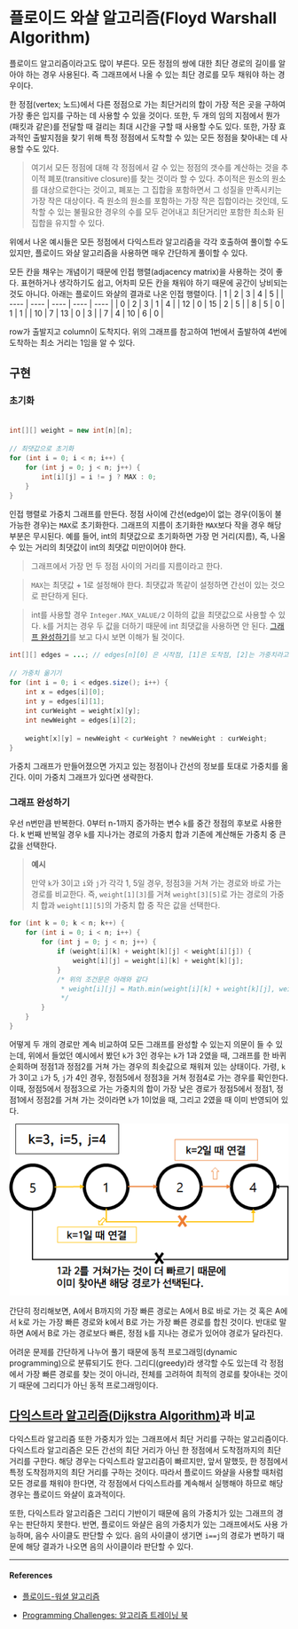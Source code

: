 # 플로이드 와샬 알고리즘(Floyd Warshall Algorithm)

플로이드 알고리즘이라고도 많이 부른다. 모든 정점의 쌍에 대한 최단 경로의 길이를 알아야 하는 경우 사용된다. 즉 그래프에서 나올 수 있는 최단 경로를 모두 채워야 하는 경우이다.

한 정점(vertex; 노드)에서 다른 정점으로 가는 최단거리의 합이 가장 적은 곳을 구하여 가장 좋은 입지를 구하는 데 사용할 수 있을 것이다. 또한, 두 개의 임의 지점에서 뭔가(패킷과 같은)를 전달할 때 걸리는 최대 시간을 구할 때 사용할 수도 있다. 또한, 가장 효과적인 출발지점을 찾기 위해 특정 정점에서 도착할 수 있는 모든 정점을 찾아내는 데 사용할 수도 있다.

> 여기서 모든 정점에 대해 각 정점에서 갈 수 있는 정점의 갯수를 계산하는 것을 추이적 폐포(transitive closure)를 찾는 것이라 할 수 있다. 추이적은 원소의 원소를 대상으로한다는 것이고, 폐포는 그 집합을 포함하면서 그 성질을 만족시키는 가장 작은 대상이다. 즉 원소의 원소를 포함하는 가장 작은 집합이라는 것인데, 도착할 수 있는 불필요한 경우의 수를 모두 걷어내고 최단거리만 포함한 최소화 된 집합을 유지할 수 있다. 

위에서 나온 예시들은 모든 정점에서 다익스트라 알고리즘을 각각 호출하여 풀이할 수도 있지만, 플로이드 와샬 알고리즘을 사용하면 매우 간단하게 풀이할 수 있다.

모든 칸을 채우는 개념이기 때문에 인접 행렬(adjacency matrix)을 사용하는 것이 좋다. 표현하거나 생각하기도 쉽고, 어차피 모든 칸을 채워야 하기 때문에 공간이 낭비되는 것도 아니다. 아래는 플로이드 와샬의 결과로 나온 인접 행렬이다.
| 1    | 2    | 3    | 4    | 5    |
| ---- | ---- | ---- | ---- | ---- |
| 0    | 2    | 3    | 1    | 4    |
| 12   | 0    | 15   | 2    | 5    |
| 8    | 5    | 0    | 1    | 1    |
| 10   | 7    | 13   | 0    | 3    |
| 7    | 4    | 10   | 6    | 0    |

row가 출발지고 column이 도착지다. 위의 그래프를 참고하여 1번에서 출발하여 4번에 도착하는 최소 거리는 1임을 알 수 있다.

## 구현

### 초기화

```java

int[][] weight = new int[n][n];

// 최댓값으로 초기화
for (int i = 0; i < n; i++) {
    for (int j = 0; j < n; j++) {
        int[i][j] = i != j ? MAX : 0;
    }
}
```

인접 행렬로 가중치 그래프를 만든다. 정점 사이에 간선(edge)이 없는 경우(이동이 불가능한 경우)는 `MAX`로 초기화한다. 그래프의 지름이 초기화한 `MAX`보다 작을 경우 해당 부분은 무시된다. 예를 들어, int의 최댓값으로 초기화하면 가장 먼 거리(지름), 즉, 나올 수 있는 거리의 최댓값이 int의 최댓값 미만이어야 한다.

> 그래프에서 가장 먼 두 정점 사이의 거리를 지름이라고 한다.

> `MAX`는 최댓값 + 1로 설정해야 한다. 최댓값과 똑같이 설정하면 간선이 있는 것으로 판단하게 된다.

> int를 사용할 경우 `Integer.MAX_VALUE/2` 이하의 값을 최댓값으로 사용할 수 있다. `k`를 거치는 경우 두 값을 더하기 때문에 int 최댓값을 사용하면 안 된다. [그래프 완성하기](#그래프-완성하기)를 보고 다시 보면 이해가 될 것이다.

```java
int[][] edges = ...; // edges[n][0] 은 시작점, [1]은 도착점, [2]는 가중치라고 이며, 충분한 데이터가 들었다고 가정한다.

// 가중치 옮기기
for (int i = 0; i < edges.size(); i++) {
    int x = edges[i][0];
    int y = edges[i][1];
    int curWeight = weight[x][y];
    int newWeight = edges[i][2];
    
    weight[x][y] = newWeight < curWeight ? newWeight : curWeight;
}
```

가중치 그래프가 만들어졌으면 가지고 있는 정점이나 간선의 정보를 토대로 가중치를 옮긴다. 이미 가중치 그래프가 있다면 생략한다.

### 그래프 완성하기

우선 n번만큼 반복한다. 0부터 n-1까지 증가하는 변수 `k`를 중간 정점의 후보로 사용한다. k 번째 반복일 경우 `k`를 지나가는 경로의 가중치 합과 기존에 계산해둔 가중치 중 큰 값을 선택한다. 

>   **예시**
>
>   만약 `k`가 3이고 `i`와 `j`가 각각 1, 5일 경우, 정점3을 거쳐 가는 경로와 바로 가는 경로를 비교한다. 즉, `weight[1][3]`를 거쳐 `weight[3][5]`로 가는 경로의 가중치 합과 `weight[1][5]`의 가중치 합 중 작은 값을 선택한다.

```java
for (int k = 0; k < n; k++) {
    for (int i = 0; i < n; i++) {
        for (int j = 0; j < n; j++) {
            if (weight[i][k] + weight[k][j] < weight[i][j]) {
                weight[i][j] = weight[i][k] + weight[k][j];
            }
            /* 위의 조건문은 아래와 같다
             * weight[i][j] = Math.min(weight[i][k] + weight[k][j], weight[i][j]);
             */
        }
    }
}
```

어떻게 두 개의 경로만 계속 비교하여 모든 그래프를 완성할 수 있는지 의문이 들 수 있는데, 위에서 들었던 예시에서 봤던 `k`가 3인 경우는 `k`가 1과 2였을 때, 그래프를 한 바퀴 순회하며 정점1과 정점2를 거쳐 가는 경우의 최솟값으로 채워져 있는 상태이다. 가령, `k`가 3이고 `i`가 5, `j`가 4인 경우, 정점5에서 정점3을 거쳐 정점4로 가는 경우를 확인한다. 이때, 정점5에서 정점3으로 가는 가중치의 합이 가장 낮은 경로가 정점5에서 정점1, 정점1에서 정점2를 거쳐 가는 것이라면 `k`가 1이었을 때, 그리고 2였을 때 이미 반영되어 있다.

![플루이드와샬 설명](https://raw.githubusercontent.com/Dae-Hwa/Dae-Hwa.github.io/master/data/blog/2021-02-28--%ED%94%8C%EB%A1%9C%EC%9D%B4%EB%93%9C-%EC%99%80%EC%83%AC-%EC%95%8C%EA%B3%A0%EB%A6%AC%EC%A6%98-floyd-warshall-algorithm/%ED%94%8C%EB%A1%9C%EC%9D%B4%EB%93%9C%EC%99%80%EC%83%AC01.png)

간단히 정리해보면, A에서 B까지의 가장 빠른 경로는 A에서 B로 바로 가는 것 혹은 A에서 k로 가는 가장 빠른 경로와 k에서 B로 가는 가장 빠른 경로를 합친 것이다. 반대로 말하면 A에서 B로 가는 경로보다 빠른, 정점 `k`를 지나는 경로가 있어야 경로가 달라진다.

어려운 문제를 간단하게 나누어 풀기 때문에 동적 프로그래밍(dynamic programming)으로 분류되기도 한다. 그리디(greedy)라 생각할 수도 있는데 각 정점에서 가장 빠른 경로를 찾는 것이 아니라, 전체를 고려하여 최적의 경로를 찾아내는 것이기 때문에 그리디가 아닌 동적 프로그래밍이다.

## [다익스트라 알고리즘(Dijkstra Algorithm)](https://ko.wikipedia.org/wiki/%EB%8D%B0%EC%9D%B4%ED%81%AC%EC%8A%A4%ED%8A%B8%EB%9D%BC_%EC%95%8C%EA%B3%A0%EB%A6%AC%EC%A6%98)과 비교

다익스트라 알고리즘 또한 가중치가 있는 그래프에서 최단 거리를 구하는 알고리즘이다. 다익스트라 알고리즘은 모든 간선의 최단 거리가 아닌 한 정점에서 도착점까지의 최단 거리를 구한다. 해당 경우는 다익스트라 알고리즘이 빠르지만, 앞서 말했듯, 한 정점에서 특정 도착점까지의 최단 거리를 구하는 것이다. 따라서 플로이드 와샬을 사용할 때처럼 모든 경로를 채워야 한다면, 각 정점에서 다익스트라를 계속해서 실행해야 하므로 해당 경우는 플로이드 와샬이 효과적이다.

또한, 다익스트라 알고리즘은 그리디 기반이기 때문에 음의 가중치가 있는 그래프의 경우는 판단하지 못한다. 반면, 플로이드 와샬은 음의 가중치가 있는 그래프에서도 사용 가능하며, 음수 사이클도 판단할 수 있다. 음의 사이클이 생기면 `i==j`의 경로가 변하기 때문에 해당 결과가 나오면 음의 사이클이라 판단할 수 있다.

---

#### References

- [플로이드-워셜 알고리즘](https://ko.wikipedia.org/wiki/%ED%94%8C%EB%A1%9C%EC%9D%B4%EB%93%9C-%EC%9B%8C%EC%85%9C_%EC%95%8C%EA%B3%A0%EB%A6%AC%EC%A6%98)

- [Programming Challenges: 알고리즘 트레이닝 북](https://www.hanbit.co.kr/store/books/look.php?p_code=B5937184860)
